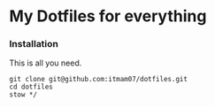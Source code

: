 # My Dotfiles for everything

### Installation

This is all you need.

```
git clone git@github.com:itmam07/dotfiles.git
cd dotfiles
stow */
```
